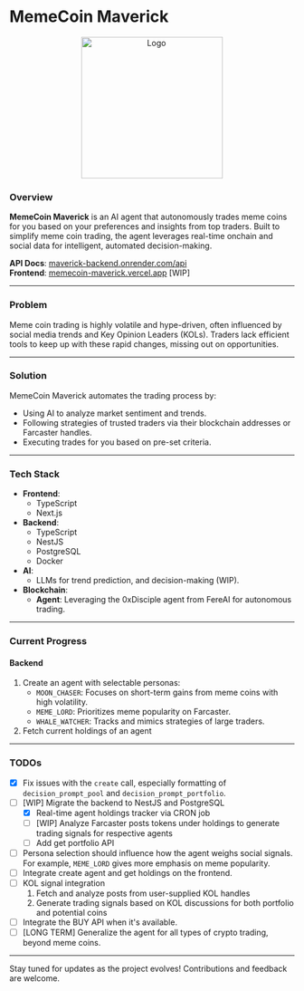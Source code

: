 # MemeCoin Maverick

<div align="center">
    <img src="https://github.com/user-attachments/assets/d58f2f74-a509-4e99-8428-6dea918a7826" alt="Logo" height="250"/>
</div>

### **Overview**  
**MemeCoin Maverick** is an AI agent that autonomously trades meme coins for you based on your preferences and insights from top traders. Built to simplify meme coin trading, the agent leverages real-time onchain and social data for intelligent, automated decision-making.  

**API Docs**: [maverick-backend.onrender.com/api](https://maverick-backend.onrender.com/api) <br/>
**Frontend**: [memecoin-maverick.vercel.app](https://memecoin-maverick.vercel.app/) [WIP]

---  

### **Problem**  
Meme coin trading is highly volatile and hype-driven, often influenced by social media trends and Key Opinion Leaders (KOLs). Traders lack efficient tools to keep up with these rapid changes, missing out on opportunities.  

---  

### **Solution**  
MemeCoin Maverick automates the trading process by:  
- Using AI to analyze market sentiment and trends.  
- Following strategies of trusted traders via their blockchain addresses or Farcaster handles.  
- Executing trades for you based on pre-set criteria.  

---  

### **Tech Stack**  
- **Frontend**:
  - TypeScript
  - Next.js
- **Backend**:
  - TypeScript
  - NestJS
  - PostgreSQL
  - Docker
- **AI**:  
  - LLMs for trend prediction, and decision-making (WIP).  
- **Blockchain**:
  - **Agent**: Leveraging the 0xDisciple agent from FereAI for autonomous trading.  

---  

### **Current Progress**  
#### Backend
1. Create an agent with selectable personas:  
   - `MOON_CHASER`: Focuses on short-term gains from meme coins with high volatility.  
   - `MEME_LORD`: Prioritizes meme popularity on Farcaster.  
   - `WHALE_WATCHER`: Tracks and mimics strategies of large traders.
2. Fetch current holdings of an agent

---  

### **TODOs**  
- [x] Fix issues with the `create` call, especially formatting of `decision_prompt_pool` and `decision_prompt_portfolio`.  
- [ ] [WIP] Migrate the backend to NestJS and PostgreSQL
    - [x] Real-time agent holdings tracker via CRON job
    - [ ] [WIP] Analyze Farcaster posts tokens under holdings to generate trading signals for respective agents
    - [ ] Add get portfolio API
- [ ] Persona selection should influence how the agent weighs social signals. For example, `MEME_LORD` gives more emphasis on meme popularity. 
- [ ] Integrate create agent and get holdings on the frontend.
- [ ] KOL signal integration
    1. Fetch and analyze posts from user-supplied KOL handles
    2. Generate trading signals based on KOL discussions for both portfolio and potential coins
- [ ] Integrate the BUY API when it's available.  
- [ ] [LONG TERM] Generalize the agent for all types of crypto trading, beyond meme coins.  

---  

Stay tuned for updates as the project evolves! Contributions and feedback are welcome.  
